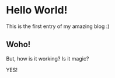 # Hello World!

This is the first entry of my amazing blog :)

## Woho!

But, how is it working? Is it magic?

YES!
